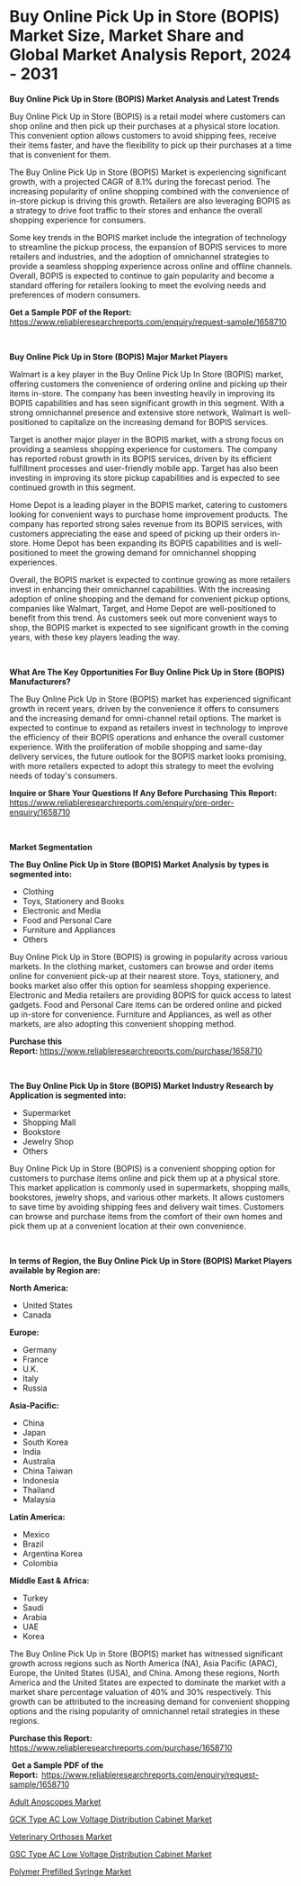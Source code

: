 <p><h1>Buy Online Pick Up in Store (BOPIS) Market Size, Market Share and Global Market Analysis Report, 2024 - 2031</h1></p><p><strong>Buy Online Pick Up in Store (BOPIS) Market Analysis and Latest Trends</strong></p>
<p><p>Buy Online Pick Up in Store (BOPIS) is a retail model where customers can shop online and then pick up their purchases at a physical store location. This convenient option allows customers to avoid shipping fees, receive their items faster, and have the flexibility to pick up their purchases at a time that is convenient for them.</p><p>The Buy Online Pick Up in Store (BOPIS) Market is experiencing significant growth, with a projected CAGR of 8.1% during the forecast period. The increasing popularity of online shopping combined with the convenience of in-store pickup is driving this growth. Retailers are also leveraging BOPIS as a strategy to drive foot traffic to their stores and enhance the overall shopping experience for consumers.</p><p>Some key trends in the BOPIS market include the integration of technology to streamline the pickup process, the expansion of BOPIS services to more retailers and industries, and the adoption of omnichannel strategies to provide a seamless shopping experience across online and offline channels. Overall, BOPIS is expected to continue to gain popularity and become a standard offering for retailers looking to meet the evolving needs and preferences of modern consumers.</p></p>
<p><strong>Get a Sample PDF of the Report:&nbsp;</strong> <a href="https://www.reliableresearchreports.com/enquiry/request-sample/1658710">https://www.reliableresearchreports.com/enquiry/request-sample/1658710</a></p>
<p>&nbsp;</p>
<p><strong>Buy Online Pick Up in Store (BOPIS) Major Market Players</strong></p>
<p><p>Walmart is a key player in the Buy Online Pick Up In Store (BOPIS) market, offering customers the convenience of ordering online and picking up their items in-store. The company has been investing heavily in improving its BOPIS capabilities and has seen significant growth in this segment. With a strong omnichannel presence and extensive store network, Walmart is well-positioned to capitalize on the increasing demand for BOPIS services.</p><p>Target is another major player in the BOPIS market, with a strong focus on providing a seamless shopping experience for customers. The company has reported robust growth in its BOPIS services, driven by its efficient fulfillment processes and user-friendly mobile app. Target has also been investing in improving its store pickup capabilities and is expected to see continued growth in this segment.</p><p>Home Depot is a leading player in the BOPIS market, catering to customers looking for convenient ways to purchase home improvement products. The company has reported strong sales revenue from its BOPIS services, with customers appreciating the ease and speed of picking up their orders in-store. Home Depot has been expanding its BOPIS capabilities and is well-positioned to meet the growing demand for omnichannel shopping experiences.</p><p>Overall, the BOPIS market is expected to continue growing as more retailers invest in enhancing their omnichannel capabilities. With the increasing adoption of online shopping and the demand for convenient pickup options, companies like Walmart, Target, and Home Depot are well-positioned to benefit from this trend. As customers seek out more convenient ways to shop, the BOPIS market is expected to see significant growth in the coming years, with these key players leading the way.</p></p>
<p>&nbsp;</p>
<p><strong>What Are The Key Opportunities For Buy Online Pick Up in Store (BOPIS) Manufacturers?</strong></p>
<p><p>The Buy Online Pick Up in Store (BOPIS) market has experienced significant growth in recent years, driven by the convenience it offers to consumers and the increasing demand for omni-channel retail options. The market is expected to continue to expand as retailers invest in technology to improve the efficiency of their BOPIS operations and enhance the overall customer experience. With the proliferation of mobile shopping and same-day delivery services, the future outlook for the BOPIS market looks promising, with more retailers expected to adopt this strategy to meet the evolving needs of today's consumers.</p></p>
<p><strong>Inquire or Share Your Questions If Any Before Purchasing This Report:</strong> <a href="https://www.reliableresearchreports.com/enquiry/pre-order-enquiry/1658710">https://www.reliableresearchreports.com/enquiry/pre-order-enquiry/1658710</a></p>
<p>&nbsp;</p>
<p><strong>Market Segmentation</strong></p>
<p><strong>The Buy Online Pick Up in Store (BOPIS) Market Analysis by types is segmented into:</strong></p>
<p><ul><li>Clothing</li><li>Toys, Stationery and Books</li><li>Electronic and Media</li><li>Food and Personal Care</li><li>Furniture and Appliances</li><li>Others</li></ul></p>
<p><p>Buy Online Pick Up in Store (BOPIS) is growing in popularity across various markets. In the clothing market, customers can browse and order items online for convenient pick-up at their nearest store. Toys, stationery, and books market also offer this option for seamless shopping experience. Electronic and Media retailers are providing BOPIS for quick access to latest gadgets. Food and Personal Care items can be ordered online and picked up in-store for convenience. Furniture and Appliances, as well as other markets, are also adopting this convenient shopping method.</p></p>
<p><strong>Purchase this Report:&nbsp;</strong><a href="https://www.reliableresearchreports.com/purchase/1658710">https://www.reliableresearchreports.com/purchase/1658710</a></p>
<p>&nbsp;</p>
<p><strong>The Buy Online Pick Up in Store (BOPIS) Market Industry Research by Application is segmented into:</strong></p>
<p><ul><li>Supermarket</li><li>Shopping Mall</li><li>Bookstore</li><li>Jewelry Shop</li><li>Others</li></ul></p>
<p><p>Buy Online Pick Up in Store (BOPIS) is a convenient shopping option for customers to purchase items online and pick them up at a physical store. This market application is commonly used in supermarkets, shopping malls, bookstores, jewelry shops, and various other markets. It allows customers to save time by avoiding shipping fees and delivery wait times. Customers can browse and purchase items from the comfort of their own homes and pick them up at a convenient location at their own convenience.</p></p>
<p>&nbsp;</p>
<p><strong>In terms of Region, the Buy Online Pick Up in Store (BOPIS) Market Players available by Region are:</strong></p>
<p>
    <p> <strong> North America: </strong>
        <ul>
            <li>United States</li>
            <li>Canada</li>
        </ul>
        </p> 
    <p> <strong> Europe: </strong>
        <ul>
            <li>Germany</li>
            <li>France</li>
            <li>U.K.</li>
            <li>Italy</li>
            <li>Russia</li>
        </ul>
        </p> 
    <p> <strong> Asia-Pacific: </strong>
        <ul>
            <li>China</li>
            <li>Japan</li>
            <li>South Korea</li>
            <li>India</li>
            <li>Australia</li>
            <li>China Taiwan</li>
            <li>Indonesia</li>
            <li>Thailand</li>
            <li>Malaysia</li>
        </ul>
        </p> 
    <p> <strong> Latin America: </strong>
        <ul>
            <li>Mexico</li>
            <li>Brazil</li>
            <li>Argentina Korea</li>
            <li>Colombia</li>
        </ul>
        </p> 
    <p> <strong> Middle East & Africa: </strong>
        <ul>
            <li>Turkey</li>
            <li>Saudi</li>
            <li>Arabia</li>
            <li>UAE</li>
            <li>Korea</li>
        </ul>
    </p>
    </p>
<p><p>The Buy Online Pick Up in Store (BOPIS) market has witnessed significant growth across regions such as North America (NA), Asia Pacific (APAC), Europe, the United States (USA), and China. Among these regions, North America and the United States are expected to dominate the market with a market share percentage valuation of 40% and 30% respectively. This growth can be attributed to the increasing demand for convenient shopping options and the rising popularity of omnichannel retail strategies in these regions.</p></p>
<p><strong>Purchase this Report: </strong><a href="https://www.reliableresearchreports.com/purchase/1658710">https://www.reliableresearchreports.com/purchase/1658710</a></p>
<p>&nbsp;<strong>Get a Sample PDF of the Report:&nbsp;&nbsp;</strong><a href="https://www.reliableresearchreports.com/enquiry/request-sample/1658710">https://www.reliableresearchreports.com/enquiry/request-sample/1658710</a></p>
<p><strong></strong></p>
<p><p><a href="https://medium.com/@patrickbrooks1913/analyzing-adult-anoscopes-market-global-industry-perspective-and-forecast-2024-to-2031-18227bafba12">Adult Anoscopes Market</a></p><p><a href="https://github.com/beatblasta/Market-Research-Report-List-1/blob/main/gck-type-ac-low-voltage-distribution-cabinet-market.md">GCK Type AC Low Voltage Distribution Cabinet Market</a></p><p><a href="https://medium.com/@patrickbrooks1913/veterinary-orthoses-market-size-cagr-trends-2024-2030-d10d31b678c1">Veterinary Orthoses Market</a></p><p><a href="https://github.com/angelajermaine/Market-Research-Report-List-1/blob/main/gsc-type-ac-low-voltage-distribution-cabinet-market.md">GSC Type AC Low Voltage Distribution Cabinet Market</a></p><p><a href="https://medium.com/@patrickbrooks1913/polymer-prefilled-syringe-nbsp-market-focuses-on-market-share-size-and-projected-forecast-till-6732c352cda4">Polymer Prefilled Syringe Market</a></p></p>